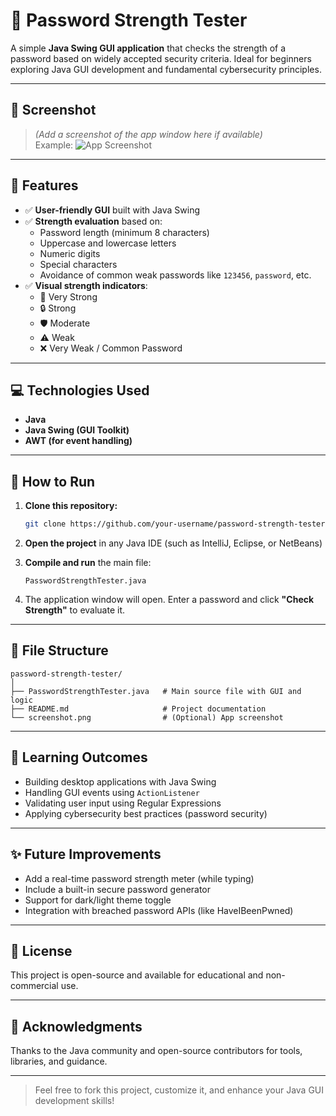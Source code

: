 # 🔐 Password Strength Tester

A simple **Java Swing GUI application** that checks the strength of a password based on widely accepted security criteria. Ideal for beginners exploring Java GUI development and fundamental cybersecurity principles.

---

## 📸 Screenshot

> *(Add a screenshot of the app window here if available)*  
> Example:
> ![App Screenshot](screenshot.png)

---

## 🧰 Features

- ✅ **User-friendly GUI** built with Java Swing  
- ✅ **Strength evaluation** based on:
  - Password length (minimum 8 characters)
  - Uppercase and lowercase letters
  - Numeric digits
  - Special characters
  - Avoidance of common weak passwords like `123456`, `password`, etc.
- ✅ **Visual strength indicators**:
  - 🔐 Very Strong  
  - 🔒 Strong  
  - 🛡️ Moderate  
  - ⚠️ Weak  
  - ❌ Very Weak / Common Password

---

## 💻 Technologies Used

- **Java**
- **Java Swing (GUI Toolkit)**
- **AWT (for event handling)**

---

## 🚀 How to Run

1. **Clone this repository:**
   ```bash
   git clone https://github.com/your-username/password-strength-tester.git
   ```

2. **Open the project** in any Java IDE (such as IntelliJ, Eclipse, or NetBeans)

3. **Compile and run** the main file:
   ```
   PasswordStrengthTester.java
   ```

4. The application window will open. Enter a password and click **"Check Strength"** to evaluate it.

---

## 📂 File Structure

```
password-strength-tester/
│
├── PasswordStrengthTester.java   # Main source file with GUI and logic
├── README.md                     # Project documentation
└── screenshot.png                # (Optional) App screenshot
```

---

## 🧠 Learning Outcomes

- Building desktop applications with Java Swing  
- Handling GUI events using `ActionListener`  
- Validating user input using Regular Expressions  
- Applying cybersecurity best practices (password security)

---

## ✨ Future Improvements

- Add a real-time password strength meter (while typing)  
- Include a built-in secure password generator  
- Support for dark/light theme toggle  
- Integration with breached password APIs (like HaveIBeenPwned)

---

## 📜 License

This project is open-source and available for educational and non-commercial use.

---

## 🙌 Acknowledgments

Thanks to the Java community and open-source contributors for tools, libraries, and guidance.

---

> Feel free to fork this project, customize it, and enhance your Java GUI development skills!